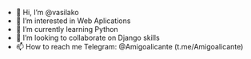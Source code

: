 - 👋 Hi, I’m @vasilako
- 👀 I’m interested in Web Aplications
- 🌱 I’m currently learning Python
- 💞️ I’m looking to collaborate on Django skills
- 📫 How to reach me Telegram: @Amigoalicante (t.me/Amigoalicante) 

<!---
vasilako/vasilako is a ✨ special ✨ repository because its `README.md` (this file) appears on your GitHub profile.
You can click the Preview link to take a look at your changes.
--->
